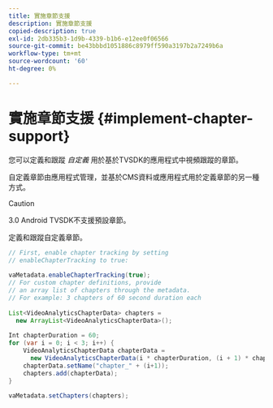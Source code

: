 ```yaml
---
title: 實施章節支援
description: 實施章節支援
copied-description: true
exl-id: 2db335b3-1d9b-4339-b1b6-e12ee0f06566
source-git-commit: be43bbbd1051886c8979ff590a3197b2a7249b6a
workflow-type: tm+mt
source-wordcount: '60'
ht-degree: 0%

---
```


# 實施章節支援 {#implement-chapter-support}

您可以定義和跟蹤 *自定義* 用於基於TVSDK的應用程式中視頻跟蹤的章節。

自定義章節由應用程式管理，並基於CMS資料或應用程式用於定義章節的另一種方式。

>[!CAUTION]
>
>3.0 Android TVSDK不支援預設章節。

定義和跟蹤自定義章節。

```java
// First, enable chapter tracking by setting   
// enableChapterTracking to true: 
 
vaMetadata.enableChapterTracking(true); 
// For custom chapter definitions, provide  
// an array list of chapters through the metadata. 
// For example: 3 chapters of 60 second duration each 
 
List<VideoAnalyticsChapterData> chapters =  
  new ArrayList<VideoAnalyticsChapterData>(); 
 
Int chapterDuration = 60; 
for (var i = 0; i < 3; i++) { 
    VideoAnalyticsChapterData chapterData =  
      new VideoAnalyticsChapterData(i * chapterDuration, (i + 1) * chapterDuration);  
    chapterData.setName("chapter_" + (i+1)); 
    chapters.add(chapterData); 
} 
 
vaMetadata.setChapters(chapters); 
```
